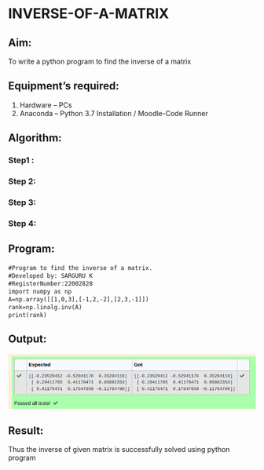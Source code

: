 # INVERSE-OF-A-MATRIX
## Aim:
To write a python program to find the inverse of a matrix
## Equipment’s required:
1. 	Hardware – PCs
2. 	Anaconda – Python 3.7 Installation / Moodle-Code Runner
## Algorithm:
### Step1 : 
### Step 2: 
### Step 3: 
### Step 4: 

## Program:
```
#Program to find the inverse of a matrix.
#Developed by: SARGURU K
#RegisterNumber:22002828
import numpy as np
A=np.array([[1,0,3],[-1,2,-2],[2,3,-1]])
rank=np.linalg.inv(A)
print(rank)
```
## Output:
![output](./invers%20of%20matrix.png)


## Result:
Thus the inverse of given matrix is successfully solved using python program

